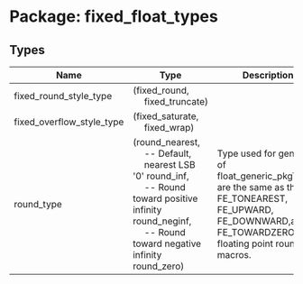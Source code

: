 # Package: fixed_float_types

## Types

| Name                      | Type                                                                                                                                                                                                                                                                                                                | Description                                                                                                                                                   |
| ------------------------- | ------------------------------------------------------------------------------------------------------------------------------------------------------------------------------------------------------------------------------------------------------------------------------------------------------------------- | ------------------------------------------------------------------------------------------------------------------------------------------------------------- |
| fixed_round_style_type    | (fixed_round,<br><span style="padding-left:20px"> fixed_truncate)                                                                                                                                                                                                                                                   |                                                                                                                                                               |
| fixed_overflow_style_type | (fixed_saturate,<br><span style="padding-left:20px"> fixed_wrap)                                                                                                                                                                                                                                                    |                                                                                                                                                               |
| round_type                | (round_nearest,<br><span style="padding-left:20px">    -- Default,<br><span style="padding-left:20px"> nearest LSB '0' round_inf,<br><span style="padding-left:20px">        -- Round toward positive infinity round_neginf,<br><span style="padding-left:20px">     -- Round toward negative infinity round_zero)  | Type used for generics of float_generic_pkgThese are the same as the C FE_TONEAREST, FE_UPWARD, FE_DOWNWARD,and FE_TOWARDZERO floating point rounding macros. |
